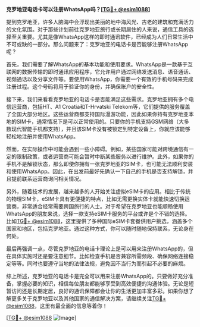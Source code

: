 **克罗地亚电话卡可以注册WhatsApp吗？[[TG💪+ @esim1088](https://t.me/s/esim1088)]**

提到克罗地亚，许多人脑海中会浮现出美丽的地中海风光、古老的建筑和充满活力的文化氛围。对于那些计划前往克罗地亚旅行或长期居住的人来说，通信工具的选择至关重要。尤其是像WhatsApp这样的即时通讯软件，已经成为人们日常生活中不可或缺的一部分。那么问题来了：克罗地亚的电话卡是否能够注册WhatsApp呢？

首先，我们需要了解WhatsApp的基本功能和使用要求。WhatsApp是一款基于互联网的数据传输的即时通讯应用程序，它允许用户通过网络发送消息、语音通话、视频通话以及分享文件等。要使用WhatsApp，你需要一个有效的手机号码来完成注册过程。这个号码将用于验证你的身份，并确保账户的安全性。

接下来，我们来看看克罗地亚的电话卡是否能满足这些需求。克罗地亚拥有多个电信运营商，包括HT、A1 Croatia和T-Hrvatski Telekom等，它们提供的服务覆盖了全国大部分地区。这些运营商都支持国际漫游功能，因此如果你持有克罗地亚本地的SIM卡，通常情况下是可以正常使用的。只要你的手机支持GSM网络（大多数现代智能手机都支持），并且该SIM卡没有被锁定到特定设备上，你就应该能够轻松地注册并使用WhatsApp。

然而，在实际操作中可能会遇到一些小障碍。例如，某些国家可能对跨境通信有一定的限制政策，或者运营商可能会暂时中断某些服务以进行维护。此外，如果你的手机不是解锁状态，那么即使你拥有一张克罗地亚的SIM卡，也可能无法顺利安装和使用WhatsApp。因此，在出发前最好先确认一下自己的手机是否支持解锁，并且提前联系运营商询问相关情况。

另外，随着技术的发展，越来越多的人开始关注虚拟eSIM卡的应用。相比于传统的物理SIM卡，eSIM卡具有更便捷的特点，比如无需更换实体卡就能快速切换运营商，非常适合经常需要跨国旅行的人士。对于希望在克罗地亚也能顺畅使用WhatsApp的朋友来说，选择一款支持eSIM卡服务的平台或许是个不错的选择。比如[TG💪+ @esim1088](https://t.me/s/esim1088)，这里提供了多种国际eSIM卡套餐供用户挑选，涵盖多个国家和地区，包括克罗地亚。通过这种方式，你可以随时随地保持联系，无论身在何处。

最后再强调一点，尽管克罗地亚的电话卡理论上是可以用来注册WhatsApp的，但在具体实施时还是要注意细节。比如检查手机是否兼容所需频段、确保网络连接稳定等等。同时也要遵守当地的法律法规，避免因不当行为而引起不必要的麻烦。

综上所述，克罗地亚的电话卡是完全可以用来注册WhatsApp的。只要做好充分准备，掌握必要的知识，相信每位朋友都能够享受到高效便捷的沟通体验。无论是短暂访问还是长期定居，良好的通讯保障都会让你的生活更加丰富多彩。如果你想了解更多关于克罗地亚以及其他国家的通信解决方案，请继续关注[TG💪+ @esim1088](https://t.me/s/esim1088)，这里有最全面的信息等着你！

[[TG💪+ @esim1088](https://t.me/s/esim1088) ![Image](https://i.postimg.cc/4NQfJmqS/Snipaste-2025-05-13-00-14-12.png)]